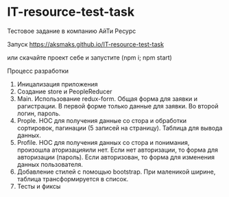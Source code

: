 # IT-resource-test-task
Тестовое задание в компанию АйТи Ресурс

Запуск
https://aksmaks.github.io/IT-resource-test-task

или скачайте проект себе и запустите (npm i; npm start)

Процесс разработки
1. Иницализация приложения
2. Создание store и PeopleReducer
3. Main. Использование redux-form. Общая форма для заявки и рагистрации. В первой форме только данные для заявки. Во второй логин, пароль.
4. Prople. HOC для получения данные со стора и обработки сортировок, пагинации (5 записей на страницу). Таблица для вывода данных.
5. Profile. HOC для получения данных со стора и понимания, произошла аторизацияили нет. Если нет авторизации, то форма для авторизации (пароль). Если авторизован, то форма для изменения данных пользователя.
6. Добавление стилей с помощью bootstrap. При маленикой ширине, таблица трансформируется в список.
7. Тесты и фиксы



